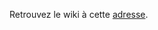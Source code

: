 Retrouvez le wiki à cette [adresse](https://simonhauguel.github.io/Generic-ANN/web/book/recipe/book/).